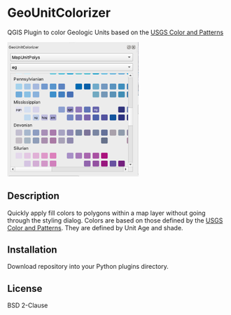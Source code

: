 GeoUnitColorizer
================

QGIS Plugin to color Geologic Units based on the [USGS Color and Patterns](https://pubs.usgs.gov/tm/2005/11B01/05tm11b01.html)

<img src="example.png" width="300px">

Description
-----------
Quickly apply fill colors to polygons within a map layer without going through the styling dialog.  Colors are based on those
defined by the [USGS Color and Patterns](https://pubs.usgs.gov/tm/2005/11B01/05tm11b01.html).  They are defined by Unit Age 
and shade.

Installation
------------
Download repository into your Python plugins directory.

License
-------

BSD 2-Clause 
